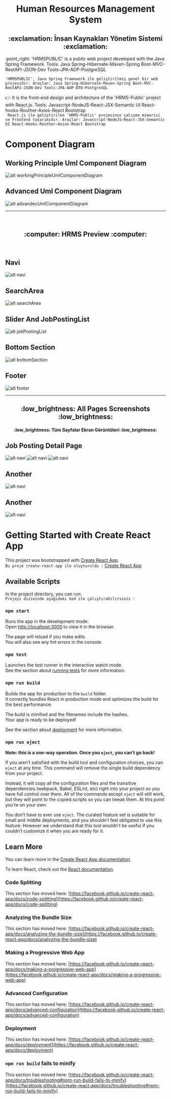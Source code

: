 
<div align="center"><h1>Human Resources Management System</h1> </div>
<div align="center"><h2> :exclamation: İnsan Kaynakları Yönetim Sistemi :exclamation: </h2> </div>
:point_right: 'HRMSPUBLIC' is a public web project developed with the Java Spring Framework. Tools: Java Spring-Hibernate-Maven-Spring Boot-MVC-RestAPI-JSON-Dev Tools-JPA-AOP-PostgreSQL

 ``` 'HRMSPUBLIC', Java Spring Framework ile geliştirilmiş genel bir web projesidir. Araçlar: Java Spring-Hibernate-Maven-Spring Boot-MVC-RestAPI-JSON-Dev Tools-JPA-AOP-DTO-PostgreSQL ```

:point_right: It is the front-end design and architecture of the 'HRMS-Public' project with React.js. Tools: Javascript-NodeJS-React-JSX-Semantic UI React-hooks-Routher-Axios-React Bootstrap
<br/>
 ``` React.js ile geliştirilen 'HRMS-Public' projesinin çalışma mimarisi ve Frontend tasarımıdır. Araçlar: Javascript-NodeJS-React-JSX-Semantic UI React-Hooks-Routher-Axios-React Bootstrap```
<br/>
# Component Diagram
## Working Principle Uml Component Diagram
![alt workingPrincipleUmlComponentDiagram](https://github.com/Yuksel-Can/HRMS-Public-Frontend/blob/main/uml%20diagrams/working%20principle%20uml%20component%20diagram.jpg)
## Advanced Uml Component Diagram
![alt advandecUmlComponentDiagram](https://github.com/Yuksel-Can/HRMS-Public-Frontend/blob/main/uml%20diagrams/advanced%20uml%20component%20diagram.jpg)
</br>

<hr>

</br>

<div align="center"> <h2> :computer: HRMS Preview :computer: </h2> </div>

<br>

## Navi
![alt navi](https://github.com/Yuksel-Can/HRMS-Public-Frontend/blob/main/screenshots/main/navi.jpg)
## SearchArea
![alt searchArea](https://github.com/Yuksel-Can/HRMS-Public-Frontend/blob/main/screenshots/main/searchArea.jpg)
## Slider And JobPostingList
![alt jobPostingList](https://github.com/Yuksel-Can/HRMS-Public-Frontend/blob/main/screenshots/main/center.jpg)
## Bottom Section
![alt bottomSection](https://github.com/Yuksel-Can/HRMS-Public-Frontend/blob/main/screenshots/main/bottomSection.jpg)
## Footer
![alt footer](https://github.com/Yuksel-Can/HRMS-Public-Frontend/blob/main/screenshots/main/footer.jpg)

<hr>


<div align="center"><h2> :low_brightness: All Pages Screenshots :low_brightness: </h2> </div>
<div align="center"><h4> :low_brightness: Tüm Sayfalar Ekran Görüntüleri :low_brightness: </h4> </div>

## Job Posting Detail Page
![alt navi](https://github.com/Yuksel-Can/HRMS-Public-Frontend/blob/main/screenshots/jobPostingDetail/Job%20Posting%20Detail%20Page1.jpg)
![alt navi](https://github.com/Yuksel-Can/HRMS-Public-Frontend/blob/main/screenshots/jobPostingDetail/Job%20Posting%20Detail%20Page2.jpg)
![alt navi](https://github.com/Yuksel-Can/HRMS-Public-Frontend/blob/main/screenshots/jobPostingDetail/jobPostingDetailAll.jpg)
## Another
![alt navi](https://github.com/Yuksel-Can/HRMS-Public-Frontend/blob/main/screenshots/main/navi.jpg)
## Another
![alt navi](https://github.com/Yuksel-Can/HRMS-Public-Frontend/blob/main/screenshots/main/navi.jpg)


# Getting Started with Create React App

This project was bootstrapped with [Create React App](https://github.com/facebook/create-react-app).
<br/>
``` Bu proje create-react-app ile oluşturuldu : ``` [Create React App](https://github.com/facebook/create-react-app)
## Available Scripts

In the project directory, you can run:
<br/>
``` Projeyi dizininde aşağıdaki kod ile çalıştırabilirsiniz : ```

### `npm start`

Runs the app in the development mode.\
Open [http://localhost:3000](http://localhost:3000) to view it in the browser.

The page will reload if you make edits.\
You will also see any lint errors in the console.

### `npm test`

Launches the test runner in the interactive watch mode.\
See the section about [running tests](https://facebook.github.io/create-react-app/docs/running-tests) for more information.

### `npm run build`

Builds the app for production to the `build` folder.\
It correctly bundles React in production mode and optimizes the build for the best performance.

The build is minified and the filenames include the hashes.\
Your app is ready to be deployed!

See the section about [deployment](https://facebook.github.io/create-react-app/docs/deployment) for more information.

### `npm run eject`

**Note: this is a one-way operation. Once you `eject`, you can’t go back!**

If you aren’t satisfied with the build tool and configuration choices, you can `eject` at any time. This command will remove the single build dependency from your project.

Instead, it will copy all the configuration files and the transitive dependencies (webpack, Babel, ESLint, etc) right into your project so you have full control over them. All of the commands except `eject` will still work, but they will point to the copied scripts so you can tweak them. At this point you’re on your own.

You don’t have to ever use `eject`. The curated feature set is suitable for small and middle deployments, and you shouldn’t feel obligated to use this feature. However we understand that this tool wouldn’t be useful if you couldn’t customize it when you are ready for it.

## Learn More

You can learn more in the [Create React App documentation](https://facebook.github.io/create-react-app/docs/getting-started).

To learn React, check out the [React documentation](https://reactjs.org/).

### Code Splitting

This section has moved here: [https://facebook.github.io/create-react-app/docs/code-splitting](https://facebook.github.io/create-react-app/docs/code-splitting)

### Analyzing the Bundle Size

This section has moved here: [https://facebook.github.io/create-react-app/docs/analyzing-the-bundle-size](https://facebook.github.io/create-react-app/docs/analyzing-the-bundle-size)

### Making a Progressive Web App

This section has moved here: [https://facebook.github.io/create-react-app/docs/making-a-progressive-web-app](https://facebook.github.io/create-react-app/docs/making-a-progressive-web-app)

### Advanced Configuration

This section has moved here: [https://facebook.github.io/create-react-app/docs/advanced-configuration](https://facebook.github.io/create-react-app/docs/advanced-configuration)

### Deployment

This section has moved here: [https://facebook.github.io/create-react-app/docs/deployment](https://facebook.github.io/create-react-app/docs/deployment)

### `npm run build` fails to minify

This section has moved here: [https://facebook.github.io/create-react-app/docs/troubleshooting#npm-run-build-fails-to-minify](https://facebook.github.io/create-react-app/docs/troubleshooting#npm-run-build-fails-to-minify)
